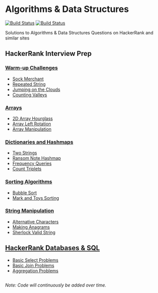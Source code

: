 # Algorithms & Data Structures

[![Build Status](https://img.shields.io/badge/Python-3-blue)](https://github.com/louisheery/algorithms-datastructures)
[![Build Status](https://img.shields.io/badge/build_status-in_progress-orange)](https://github.com/louisheery/algorithms-datastructures)

Solutions to Algorithms & Data Structures Questions on HackerRank and similar sites

## HackerRank Interview Prep
### [Warm-up Challenges](hackerrank-interview-prep/warm-up-challenges)
- [Sock Merchant](hackerrank-interview-prep/warm-up-challenges/sockmerchant.py)
- [Repeated String](hackerrank-interview-prep/warm-up-challenges/repeated-string.py)
- [Jumping on the Clouds](hackerrank-interview-prep/warm-up-challenges/jumping-on-clouds.py)
- [Counting Valleys](hackerrank-interview-prep/warm-up-challenges/counting-valleys.py)

### [Arrays](hackerrank-interview-prep/arrays)
- [2D Array Hourglass](hackerrank-interview-prep/arrays/2d-array.py)
- [Array Left Rotation](hackerrank-interview-prep/arrays/array-left-rotation.py)
- [Array Manipulation](hackerrank-interview-prep/arrays/array-manipulation.py)


### [Dictionaries and Hashmaps](hackerrank-interview-prep/dictionaries-hashmaps)
- [Two Strings](hackerrank-interview-prep/dictionaries-hashmaps/two-strings.py)
- [Ransom Note Hashmap](hackerrank-interview-prep/dictionaries-hashmaps/ransom-note-hashmap.py)
- [Frequency Queries](hackerrank-interview-prep/dictionaries-hashmaps/frequency-queries.py)
- [Count Triplets](hackerrank-interview-prep/dictionaries-hashmaps/count-triplets.py)


### [Sorting Algorithms](hackerrank-interview-prep/sorting)
- [Bubble Sort](hackerrank-interview-prep/sorting/bubble-sort.py)
- [Mark and Toys Sorting](hackerrank-interview-prep/sorting/mark-and-toys.py)

### [String Manipulation](hackerrank-interview-prep/string-manipulation)
- [Alternative Characters](hackerrank-interview-prep/string-manipulation/alternative-characters.py)
- [Making Anagrams](hackerrank-interview-prep/string-manipulation/making-anagrams.py)
- [Sherlock Valid String](hackerrank-interview-prep/string-manipulation/sherlock-valid-string.py)


## [HackerRank Databases & SQL](hackerrank-databases)
- [Basic Select Problems](hackerrank-databases/basic-select.sql)
- [Basic Join Problems](hackerrank-databases/basic-join.sql)
- [Aggregation Problems](hackerrank-databases/aggregation.sql)

##
*Note: Code will continuously be added over time.*
